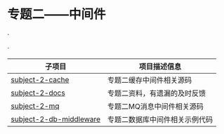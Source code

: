 # 专题二——中间件 #  
·  



·  

|子项目|项目描述信息|
|------|------|
|[subject-2-cache](./subject-2-cache)|专题二缓存中间件相关源码|
|[subject-2-docs](./subject-2-docs)|专题二资料，有遗漏的及时反馈|
|[subject-2-mq](./subject-2-mq)|专题二MQ消息中间件相关源码|
|[subject-2-db-middleware](./subject-2-db-middleware)|专题二数据库中间件相关示例代码|






